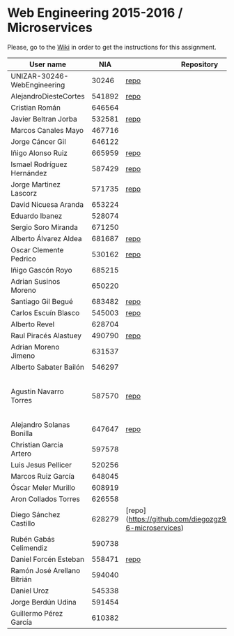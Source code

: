 # Web Engineering 2015-2016 / Microservices
Please, go to the [Wiki](https://github.com/UNIZAR-30246-WebEngineering/Laboratory-6-microservices/wiki) in order to get the instructions for this assignment.

User name | NIA |Repository|Proposal|Score
----------|-----|----------|--------|-----
UNIZAR-30246-WebEngineering |30246 | [repo](https://github.com/UNIZAR-30246-WebEngineering/Laboratory-6-microservices)
AlejandroDiesteCortes | 541892 | [repo](https://github.com/AlejandroDiesteCortes/Laboratory-6-microservices)
Cristian Román |646564
Javier Beltran Jorba | 532581 | [repo](https://github.com/MrJavo94/Laboratory-6-microservices)
Marcos Canales Mayo | 467716
Jorge Cáncer Gil | 646122
Iñigo Alonso Ruiz | 665959 | [repo](https://github.com/Shathe/Laboratory-6-microservices)
Ismael Rodríguez Hernández | 587429 | [repo](https://github.com/ismaro3/Laboratory-6-microservices)
Jorge Martinez Lascorz | 571735 | [repo](https://github.com/JorgeCoke/Laboratory-6-microservices)
David Nicuesa Aranda | 653224
Eduardo Ibanez | 528074
Sergio Soro Miranda | 671250
Alberto Álvarez Aldea | 681687 | [repo](https://github.com/albert17/Laboratory-6-microservices)
Oscar Clemente Pedrico | 530162 | [repo](https://github.com/OscarClemente/Laboratory-6-microservices)
Iñigo Gascón Royo | 685215
Adrian Susinos Moreno | 650220
Santiago Gil Begué | 683482  | [repo](https://github.com/Santi-7/Laboratory-6-microservices)
Carlos Escuín Blasco | 545003 | [repo](https://github.com/xarlieskin/Laboratory-6-microservices)
Alberto Revel | 628704
Raul Piracés Alastuey | 490790 | [repo](https://github.com/piraces/Laboratory-6-microservices)
Adrian Moreno Jimeno | 631537
Alberto Sabater Bailón | 546297
Agustin Navarro Torres | 587570 | [repo](https://github.com/SirBargus/Laboratory-6-microservices) | Transform into node.js and eureka
Alejandro Solanas Bonilla | 647647 | [repo](https://github.com/Naxsel/Laboratory-6-microservices)
Christian García Artero | 597578
Luis Jesus Pellicer | 520256
Marcos Ruiz García | 648045
Óscar Meler Murillo | 608919
Aron Collados Torres | 626558
Diego Sánchez Castillo | 628279 | [repo] (https://github.com/diegozgz92/Laboratory-6-microservices)
Rubén Gabás Celimendiz | 590738
Daniel Forcén Esteban | 558471 | [repo](https://github.com/dforcen/Laboratory-6-microservices)
Ramón José Arellano Bitrián | 594040
Daniel Uroz | 545338
Jorge Berdún Udina | 591454
Guillermo Pérez García | 610382